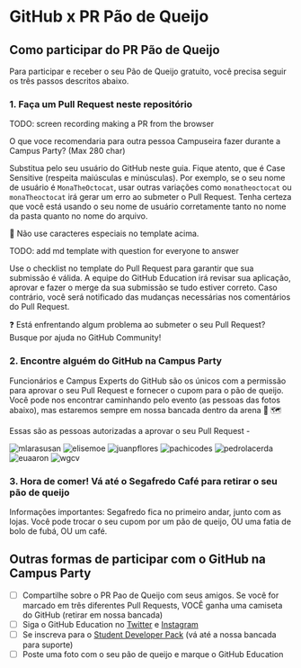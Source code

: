# GitHub x PR Pão de Queijo

## Como participar do PR Pão de Queijo
Para participar e receber o seu Pão de Queijo gratuito, você precisa seguir os três passos descritos abaixo. 

### 1. Faça um Pull Request neste repositório
TODO: screen recording making a PR from the browser

O que voce recomendaria para outra pessoa Campuseira fazer durante a Campus Party? (Max 280 char)


Substitua <SEU-USUARIO> pelo seu usuário do GitHub neste guia. Fique atento, que <SEU-USUARIO> é Case Sensitive (respeita maiúsculas e minúsculas). Por exemplo, se o seu nome de usuário é `MonaTheOctocat`, usar outras variações como `monatheoctocat` ou `monaTheoctocat` irá gerar um erro ao submeter o Pull Request. Tenha certeza que você está usando o seu nome de usuário corretamente tanto no nome da pasta quanto no nome do arquivo.
  
🚨 Não use caracteres especiais no template acima.
    
TODO: add md template with question for everyone to answer
  
Use o checklist no template do Pull Request para garantir que sua submissão é válida. A equipe do GitHub Education irá revisar sua aplicação, aprovar e fazer o merge da sua submissão se tudo estiver correto. Caso contrário, você será notificado das mudanças necessárias nos comentários do Pull Request.

❓ Está enfrentando algum problema ao submeter o seu Pull Request? Busque por ajuda no GitHub Community!
  
### 2. Encontre alguém do GitHub na Campus Party 
Funcionários e Campus Experts do GitHub são os únicos com a permissão para aprovar o seu Pull Request e fornecer o cupom para o pão de queijo. Você pode nos encontrar caminhando pelo evento (as pessoas das fotos abaixo), mas estaremos sempre em nossa bancada dentro da arena 👀 🗺️
  
Essas são as pessoas autorizadas a aprovar o seu Pull Request -
  
  ![mlarasusan](https://avatars.githubusercontent.com/mlarasusan?s=64)
  ![elisemoe](https://avatars.githubusercontent.com/elisemoe?s=64)
  ![juanpflores](https://avatars.githubusercontent.com/juanpflores?s=64)
  ![pachicodes](https://avatars.githubusercontent.com/pachicodes?s=64)
  ![pedrolacerda](https://avatars.githubusercontent.com/pedrolacerda?s=64)
  ![euaaron](https://avatars.githubusercontent.com/euaaron?s=64)
  ![wgcv](https://avatars.githubusercontent.com/wgcv?s=64)
  
  ### 3. Hora de comer! Vá até o Segafredo Café para retirar o seu pão de queijo
  
Informações importantes: Segafredo fica no primeiro andar, junto com as lojas. Você pode trocar o seu cupom por um pão de queijo, OU uma fatia de bolo de fubá, OU um café. 
  
  ## Outras formas de participar com o GitHub na Campus Party 
  - [ ] Compartilhe sobre o PR Pao de Queijo com seus amigos. Se você for marcado em três diferentes Pull Requests, VOCÊ ganha uma camiseta do GitHub (retirar em nossa bancada) 
  - [ ] Siga o GitHub Education no [Twitter](https://twitter.com/GitHubEducation) e [Instagram](https://www.instagram.com/githubeducation/) 
  - [ ] Se inscreva para o [Student Developer Pack](https://education.github.com/pack) (vá até a nossa bancada para suporte) 
  - [ ] Poste uma foto com o seu pão de queijo e marque o GitHub Education
